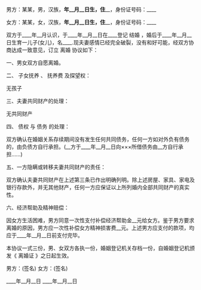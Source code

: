 
 


男方：某某，男，汉族，____年__月__日生，住______，身份证号码：____


女方：某某，女，汉族，____年__月__日生，住______，身份证号码：____


双方于____年__月认识，于____年__月__日在____登记
结婚
，婚后于____年__月__日生育一儿子(女儿)，名____.现夫妻感情已经完全破裂，没有和好可能，经双方协商达成一致意见，订立
离婚
协议如下：


一、男女双方自愿离婚。


二、
子女抚养
、
抚养费
及探望权：


无孩子


三、夫妻共同财产的处理：


无共同财产


四、
债权
与
债务
的处理：


双方确认在婚姻关系存续期间没有发生任何共同债务，任何一方如对外负有债务的，由负债方自行承担。(__方于____年__月__日向×××所借债务由__方自行承担……)


五、一方隐瞒或转移夫妻共同财产的责任：


双方确认夫妻共同财产在上述第三条已作出明确列明。除上述房屋、家具、家电及银行存款外，并无其他财产，任何一方应保证以上所列婚内全部共同财产的真实性。


六、经济帮助及精神赔偿：


因女方生活困难，男方同意一次性支付补偿经济帮助金__元给女方。鉴于男方要求离婚的原因，男方应一次性补偿女方精神损害费__元。上述男方应支付的款项，均应于____年__月__日前支付完毕。


本协议一式三份，男、女双方各执一份，婚姻登记机关存档一份，自婚姻登记机颁发《
离婚证
》之日起生效。


男方：(签名) 女方：(签名)


____年__月__日 ____年__月__日
 


 

 
 
 
 
 
  


  
 

  


  


  
 
 
 
 

